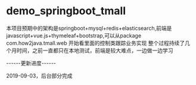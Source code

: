 demo_springboot_tmall
====
本项目预期中的架构是springboot+mysql+redis+elasticsearch,前端是javascript+vue.js+thymeleaf+bootstrap,可以从package com.how2java.tmall.web 开始看里面的控制类跟踪业务实现
整个过程持续了几个月时间，之前一直都只在本地测试，前端是较大难点，一边做一边学习

------更新进度------

2019-09-03，后台部分完成
